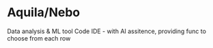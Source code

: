 # Aquila/Nebo
Data analysis &amp; ML tool
Code IDE - with AI assitence, providing func to choose from each row
